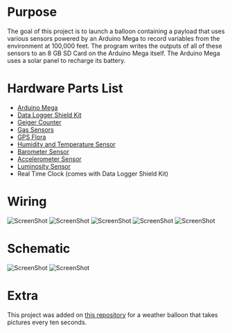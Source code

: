 # Purpose
  The goal of this project is to launch a balloon containing a payload that uses various sensors powered by an Arduino Mega to record variables from the environment at 100,000 feet. The program writes the outputs of all of these sensors to an 8 GB SD Card on the Arduino Mega itself. The Arduino Mega uses a solar panel to recharge its battery. 

# Hardware Parts List
- [Arduino Mega](http://www.adafruit.com/products/191)
- [Data Logger Shield Kit](http://www.adafruit.com/products/1141)
- [Geiger Counter](https://www.sparkfun.com/products/11345)
- [Gas Sensors](https://www.sparkfun.com/products/10916)
- [GPS Flora](http://www.adafruit.com/products/1059)
- [Humidity and Temperature Sensor](http://www.adafruit.com/products/386)
- [Barometer Sensor](https://www.sparkfun.com/products/9721)
- [Accelerometer Sensor](http://www.adafruit.com/products/1120)
- [Luminosity Sensor](http://www.adafruit.com/products/439)
- Real Time Clock (comes with Data Logger Shield Kit)

# Wiring

![ScreenShot](https://raw.github.com/sameetandpotatoes/ArduinoWeatherBalloon/master/Pictures/IMG_0010.JPG)
![ScreenShot](https://raw.github.com/sameetandpotatoes/ArduinoWeatherBalloon/master/Pictures/IMG_0024.JPG)
![ScreenShot](https://raw.github.com/sameetandpotatoes/ArduinoWeatherBalloon/master/Pictures/IMG_0026.JPG)
![ScreenShot](https://raw.github.com/sameetandpotatoes/ArduinoWeatherBalloon/master/Pictures/IMG_0029.JPG)
![ScreenShot](https://raw.github.com/sameetandpotatoes/ArduinoWeatherBalloon/master/Pictures/IMG_0039.JPG)

# Schematic
![ScreenShot](https://raw.github.com/sameetandpotatoes/ArduinoWeatherBalloon/master/Breadboard.png)
![ScreenShot](https://raw.github.com/sameetandpotatoes/ArduinoWeatherBalloon/master/Schematic.png)

# Extra

This project was added on [this repository](https://github.com/erichaddleton/porkycam) for a weather balloon that takes pictures every ten seconds.
